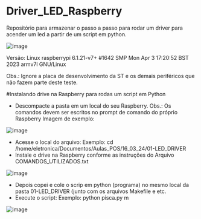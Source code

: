# Driver_LED_Raspberry
Repositório para armazenar o passo a passo para rodar um driver para acender um led a partir de um script em python.

![image](https://github.com/VictorRavani/Driver_LED_Raspberry/assets/101602056/0a0a3c0b-33d3-4f57-babc-1e1099cf97ac)

Versão: Linux raspberrypi 6.1.21-v7+ #1642 SMP Mon Apr  3 17:20:52 BST 2023 armv7l GNU/Linux

Obs.: Ignore a placa de desenvolvimento da ST e os demais periféricos que não fazem parte deste teste. 

#Instalando drive na Raspberry para rodas um script em Python

- Descompacte a pasta em um local do seu Raspberry.
Obs.: Os comandos devem ser escritos no prompt de comando do próprio Raspberry 
Imagem de exemplo:

![image](https://github.com/VictorRavani/Driver_LED_Raspberry/assets/101602056/9daa600f-2de1-4031-9e3a-0c7d90931fc5)

- Acesse o local do arquivo: 
Exemplo: cd /home/eletronica/Documentos/Aulas_POS/16_03_24/01-LED_DRIVER           
- Instale o drive na Raspberry conforme as instruções do Arquivo COMANDOS_UTILIZADOS.txt

![image](https://github.com/VictorRavani/Driver_LED_Raspberry/assets/101602056/012449bc-8acc-4e42-b068-f105ba1083a8)


- Depois copei e cole o scrip em python (programa) no mesmo local da pasta 01-LED_DRIVER (junto com os arquivos Makefile e etc.
- Execute o script:
Exemplo: python pisca.py   m          

![image](https://github.com/VictorRavani/Driver_LED_Raspberry/assets/101602056/36827178-cef9-4588-affa-15ae1b7cfa3a)

